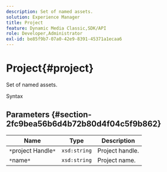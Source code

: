 ```yaml
---
description: Set of named assets.
solution: Experience Manager
title: Project
feature: Dynamic Media Classic,SDK/API
role: Developer,Administrator
exl-id: be85f9b7-07a0-42e9-8391-45371a1ecaa6
---
```

# Project{#project}

Set of named assets.

 Syntax 

## Parameters {#section-2fc9bea56b6d4b72b80d4f04c5f9b862}

|  Name  | Type  | Description  |
|---|---|---|
|  `*`project Handle`*`  | `xsd:string`  | Project handle.  |
|  `*`name`*`  | `xsd:string`  | Project name.  |

